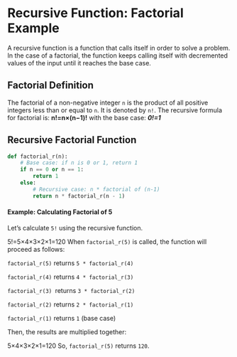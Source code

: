 # Recursive Function: Factorial Example
A recursive function is a function that calls itself in order to solve a problem. In the case of a factorial, the function keeps calling itself with decremented values of the input until it reaches the base case.

## Factorial Definition
The factorial of a non-negative integer ```n``` is the product of all positive integers less than or equal to ```n```. It is denoted by ```n!```. The recursive formula for factorial is: ****n!=n×(n−1)!****
with the base case: ***0!=1***
## Recursive Factorial Function
```python
def factorial_r(n):
    # Base case: if n is 0 or 1, return 1
    if n == 0 or n == 1:
        return 1
    else:
        # Recursive case: n * factorial of (n-1)
        return n * factorial_r(n - 1)
```

#### Example: Calculating Factorial of 5
Let’s calculate ```5!``` using the recursive function.


5!=5×4×3×2×1=120
When ```factorial_r(5)``` is called, the function will proceed as follows:

```factorial_r(5)``` returns ```5 * factorial_r(4)```

```factorial_r(4)``` returns ```4 * factorial_r(3)```

```factorial_r(3) ```returns ```3 * factorial_r(2)```

```factorial_r(2)``` returns ```2 * factorial_r(1)```

```factorial_r(1)``` returns ```1``` (base case)

Then, the results are multiplied together:

5×4×3×2×1=120
So, ```factorial_r(5)``` returns ```120```.